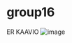 # group16

ER KAAVIO
![image](https://user-images.githubusercontent.com/101520172/161078376-ff54926f-d39f-43e1-9880-d5028e3d1254.png)
